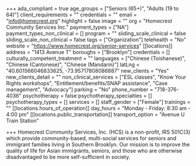 +++
ada_compliant = true
age_groups = ["Seniors (65+)", "Adults (19 to 64)"]
client_requirements = ""
credentials = ""
email = "info@homecrest.org"
highlight = false
image = ""
org = "Homecrest Community Services Inc."
payment_types = ["NA"]
payment_types_non_clinical = []
program = ""
sliding_scale_clinical = false
sliding_scale_non_clinical = false
tags = ["Organization"]
telehealth = "No"
website = "https://www.homecrest.org/senior-services"
[[locations]]
address = "1413 Avenue T"
boroughs = ["Brooklyn"]
credentials = []
culturally_competent_treatment = ""
languages = ["Chinese (Toishanese)", "Chinese (Cantonese)", "Chinese (Mandarin)"]
latLng = "40.601566046833625, -73.95717808086887"
new_clients = "Yes"
new_clients_detail = ""
non_clinical_services = ["ESL classes", "Know Your Rights workshops", "Entitlement/benefits/SNAP assistance", "Case management", "Advocacy"]
parking = "No"
phone_number = "718-376-4036"
psychotherapy = false
psychotherapy_specialties = []
psychotherapy_types = []
services = []
staff_gender = ["Female"]
trainings = ""
[[locations.hours_of_operation]]
day_hours = "Monday - Friday: 8:30 am - 4:00 pm"
[[locations.public_transportation]]
transport_option = "Avenue U Train Station"

+++
Homecrest Community Services, Inc. (HCS) is a non-profit, IRS 501C(3) which provide community-based, multi-social services for seniors and immigrant families living in Southern Brooklyn. Our mission is to improve the quality of life for Asian immigrants, seniors, and those who are otherwise disadvantaged to be more self-sufficient in society.